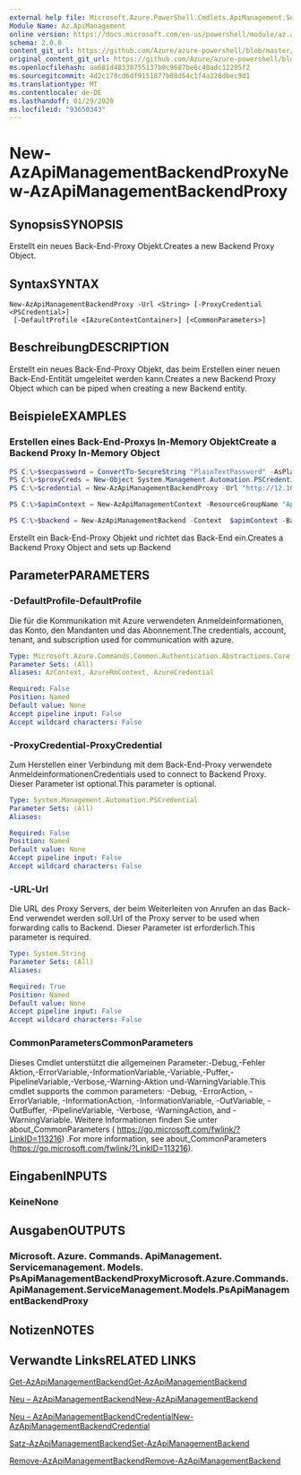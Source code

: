 ```yaml
---
external help file: Microsoft.Azure.PowerShell.Cmdlets.ApiManagement.ServiceManagement.dll-Help.xml
Module Name: Az.ApiManagement
online version: https://docs.microsoft.com/en-us/powershell/module/az.apimanagement/new-azapimanagementbackendproxy
schema: 2.0.0
content_git_url: https://github.com/Azure/azure-powershell/blob/master/src/ApiManagement/ApiManagement/help/New-AzApiManagementBackendProxy.md
original_content_git_url: https://github.com/Azure/azure-powershell/blob/master/src/ApiManagement/ApiManagement/help/New-AzApiManagementBackendProxy.md
ms.openlocfilehash: aa681d48330755137b9c9687be6c40adc12295f2
ms.sourcegitcommit: 4d2c178cd6df9151877b08d54c1f4a228dbec9d1
ms.translationtype: MT
ms.contentlocale: de-DE
ms.lasthandoff: 01/29/2020
ms.locfileid: "93650343"
---
```

# <span data-ttu-id="35a2d-101">New-AzApiManagementBackendProxy</span><span class="sxs-lookup"><span data-stu-id="35a2d-101">New-AzApiManagementBackendProxy</span></span>

## <span data-ttu-id="35a2d-102">Synopsis</span><span class="sxs-lookup"><span data-stu-id="35a2d-102">SYNOPSIS</span></span>
<span data-ttu-id="35a2d-103">Erstellt ein neues Back-End-Proxy Objekt.</span><span class="sxs-lookup"><span data-stu-id="35a2d-103">Creates a new Backend Proxy Object.</span></span>

## <span data-ttu-id="35a2d-104">Syntax</span><span class="sxs-lookup"><span data-stu-id="35a2d-104">SYNTAX</span></span>

```
New-AzApiManagementBackendProxy -Url <String> [-ProxyCredential <PSCredential>]
 [-DefaultProfile <IAzureContextContainer>] [<CommonParameters>]
```

## <span data-ttu-id="35a2d-105">Beschreibung</span><span class="sxs-lookup"><span data-stu-id="35a2d-105">DESCRIPTION</span></span>
<span data-ttu-id="35a2d-106">Erstellt ein neues Back-End-Proxy Objekt, das beim Erstellen einer neuen Back-End-Entität umgeleitet werden kann.</span><span class="sxs-lookup"><span data-stu-id="35a2d-106">Creates a new Backend Proxy Object which can be piped when creating a new Backend entity.</span></span>

## <span data-ttu-id="35a2d-107">Beispiele</span><span class="sxs-lookup"><span data-stu-id="35a2d-107">EXAMPLES</span></span>

### <span data-ttu-id="35a2d-108">Erstellen eines Back-End-Proxys In-Memory Objekt</span><span class="sxs-lookup"><span data-stu-id="35a2d-108">Create a Backend Proxy In-Memory Object</span></span>
```powershell
PS C:\>$secpassword = ConvertTo-SecureString "PlainTextPassword" -AsPlainText -Force
PS C:\>$proxyCreds = New-Object System.Management.Automation.PSCredential ("foo", $secpassword)
PS C:\>$credential = New-AzApiManagementBackendProxy -Url "http://12.168.1.1:8080" -ProxyCredential $proxyCreds

PS C:\>$apimContext = New-AzApiManagementContext -ResourceGroupName "Api-Default-WestUS" -ServiceName "contoso"

PS C:\>$backend = New-AzApiManagementBackend -Context  $apimContext -BackendId 123 -Url 'https://contoso.com/awesomeapi' -Protocol http -Title "first backend" -SkipCertificateChainValidation $true -Proxy $credential -Description "backend with proxy server"
```

<span data-ttu-id="35a2d-109">Erstellt ein Back-End-Proxy Objekt und richtet das Back-End ein.</span><span class="sxs-lookup"><span data-stu-id="35a2d-109">Creates a Backend Proxy Object and sets up Backend</span></span>

## <span data-ttu-id="35a2d-110">Parameter</span><span class="sxs-lookup"><span data-stu-id="35a2d-110">PARAMETERS</span></span>

### <span data-ttu-id="35a2d-111">-DefaultProfile</span><span class="sxs-lookup"><span data-stu-id="35a2d-111">-DefaultProfile</span></span>
<span data-ttu-id="35a2d-112">Die für die Kommunikation mit Azure verwendeten Anmeldeinformationen, das Konto, den Mandanten und das Abonnement.</span><span class="sxs-lookup"><span data-stu-id="35a2d-112">The credentials, account, tenant, and subscription used for communication with azure.</span></span>

```yaml
Type: Microsoft.Azure.Commands.Common.Authentication.Abstractions.Core.IAzureContextContainer
Parameter Sets: (All)
Aliases: AzContext, AzureRmContext, AzureCredential

Required: False
Position: Named
Default value: None
Accept pipeline input: False
Accept wildcard characters: False
```

### <span data-ttu-id="35a2d-113">-ProxyCredential</span><span class="sxs-lookup"><span data-stu-id="35a2d-113">-ProxyCredential</span></span>
<span data-ttu-id="35a2d-114">Zum Herstellen einer Verbindung mit dem Back-End-Proxy verwendete Anmeldeinformationen</span><span class="sxs-lookup"><span data-stu-id="35a2d-114">Credentials used to connect to Backend Proxy.</span></span> <span data-ttu-id="35a2d-115">Dieser Parameter ist optional.</span><span class="sxs-lookup"><span data-stu-id="35a2d-115">This parameter is optional.</span></span>

```yaml
Type: System.Management.Automation.PSCredential
Parameter Sets: (All)
Aliases:

Required: False
Position: Named
Default value: None
Accept pipeline input: False
Accept wildcard characters: False
```

### <span data-ttu-id="35a2d-116">-URL</span><span class="sxs-lookup"><span data-stu-id="35a2d-116">-Url</span></span>
<span data-ttu-id="35a2d-117">Die URL des Proxy Servers, der beim Weiterleiten von Anrufen an das Back-End verwendet werden soll.</span><span class="sxs-lookup"><span data-stu-id="35a2d-117">Url of the Proxy server to be used when forwarding calls to Backend.</span></span>
<span data-ttu-id="35a2d-118">Dieser Parameter ist erforderlich.</span><span class="sxs-lookup"><span data-stu-id="35a2d-118">This parameter is required.</span></span>

```yaml
Type: System.String
Parameter Sets: (All)
Aliases:

Required: True
Position: Named
Default value: None
Accept pipeline input: False
Accept wildcard characters: False
```

### <span data-ttu-id="35a2d-119">CommonParameters</span><span class="sxs-lookup"><span data-stu-id="35a2d-119">CommonParameters</span></span>
<span data-ttu-id="35a2d-120">Dieses Cmdlet unterstützt die allgemeinen Parameter:-Debug,-Fehler Aktion,-ErrorVariable,-InformationVariable,-Variable,-Puffer,-PipelineVariable,-Verbose,-Warning-Aktion und-WarningVariable.</span><span class="sxs-lookup"><span data-stu-id="35a2d-120">This cmdlet supports the common parameters: -Debug, -ErrorAction, -ErrorVariable, -InformationAction, -InformationVariable, -OutVariable, -OutBuffer, -PipelineVariable, -Verbose, -WarningAction, and -WarningVariable.</span></span> <span data-ttu-id="35a2d-121">Weitere Informationen finden Sie unter about_CommonParameters ( https://go.microsoft.com/fwlink/?LinkID=113216) .</span><span class="sxs-lookup"><span data-stu-id="35a2d-121">For more information, see about_CommonParameters (https://go.microsoft.com/fwlink/?LinkID=113216).</span></span>

## <span data-ttu-id="35a2d-122">Eingaben</span><span class="sxs-lookup"><span data-stu-id="35a2d-122">INPUTS</span></span>

### <span data-ttu-id="35a2d-123">Keine</span><span class="sxs-lookup"><span data-stu-id="35a2d-123">None</span></span>

## <span data-ttu-id="35a2d-124">Ausgaben</span><span class="sxs-lookup"><span data-stu-id="35a2d-124">OUTPUTS</span></span>

### <span data-ttu-id="35a2d-125">Microsoft. Azure. Commands. ApiManagement. Servicemanagement. Models. PsApiManagementBackendProxy</span><span class="sxs-lookup"><span data-stu-id="35a2d-125">Microsoft.Azure.Commands.ApiManagement.ServiceManagement.Models.PsApiManagementBackendProxy</span></span>

## <span data-ttu-id="35a2d-126">Notizen</span><span class="sxs-lookup"><span data-stu-id="35a2d-126">NOTES</span></span>

## <span data-ttu-id="35a2d-127">Verwandte Links</span><span class="sxs-lookup"><span data-stu-id="35a2d-127">RELATED LINKS</span></span>

[<span data-ttu-id="35a2d-128">Get-AzApiManagementBackend</span><span class="sxs-lookup"><span data-stu-id="35a2d-128">Get-AzApiManagementBackend</span></span>](./Get-AzApiManagementBackend)

[<span data-ttu-id="35a2d-129">Neu – AzApiManagementBackend</span><span class="sxs-lookup"><span data-stu-id="35a2d-129">New-AzApiManagementBackend</span></span>](./New-AzApiManagementBackend.md)

[<span data-ttu-id="35a2d-130">Neu – AzApiManagementBackendCredential</span><span class="sxs-lookup"><span data-stu-id="35a2d-130">New-AzApiManagementBackendCredential</span></span>](./New-AzApiManagementBackendCredential.md)

[<span data-ttu-id="35a2d-131">Satz-AzApiManagementBackend</span><span class="sxs-lookup"><span data-stu-id="35a2d-131">Set-AzApiManagementBackend</span></span>](./Set-AzApiManagementBackend.md)

[<span data-ttu-id="35a2d-132">Remove-AzApiManagementBackend</span><span class="sxs-lookup"><span data-stu-id="35a2d-132">Remove-AzApiManagementBackend</span></span>](./Remove-AzApiManagementBackend.md)

